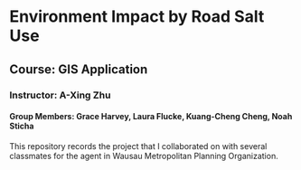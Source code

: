 # Environment Impact by Road Salt Use
## Course: GIS Application
### Instructor: A-Xing Zhu
#### Group Members: Grace Harvey, Laura Flucke, Kuang-Cheng Cheng, Noah Sticha
This repository records the project that I collaborated on with several classmates for the agent in Wausau Metropolitan Planning Organization.
